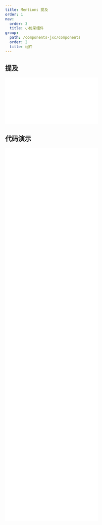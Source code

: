 ```yaml
---
title: Mentions 提及
order: 1
nav:
  order: 3
  title: 小优采组件
group:
  path: /components-jxc/components
  order: 2
  title: 组件
---
```


## 提及

<div>
<embed src="@docs-common/mentions/index.md"></embed>
</div>
        
## 代码演示

<Row gutter=8>

  <Col span=12>
    
  <div class="code-box"><embed src="@abiz-rc-jxc/mentions/demo/basic-mentions-jxc.md"></embed></div>
          
  <div class="code-box"><embed src="@abiz-rc-jxc/mentions/demo/form-mentions-jxc.md"></embed></div>
          
  <div class="code-box"><embed src="@abiz-rc-jxc/mentions/demo/readonly-mentions-jxc.md"></embed></div>
          
  <div class="code-box"><embed src="@abiz-rc-jxc/mentions/demo/autoSize-mentions-jxc.md"></embed></div>
          
  </Col>
          
  <Col span=12>
    
  <div class="code-box"><embed src="@abiz-rc-jxc/mentions/demo/async-mentions-jxc.md"></embed></div>
          
  <div class="code-box"><embed src="@abiz-rc-jxc/mentions/demo/prefix-mentions-jxc.md"></embed></div>
          
  <div class="code-box"><embed src="@abiz-rc-jxc/mentions/demo/placement-mentions-jxc.md"></embed></div>
          
  </Col>
          
</Row>
        
<div><embed src="@docs-common/mentions/index-api.md"></embed><div>
        